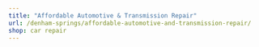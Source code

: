 ```yaml
---
title: "Affordable Automotive & Transmission Repair"
url: /denham-springs/affordable-automotive-and-transmission-repair/
shop: car repair
---
```


